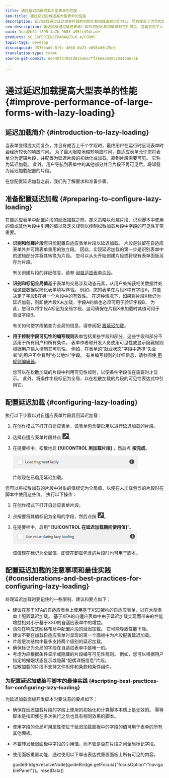 ```yaml
---
title: 通过延迟加载提高大型表单的性能
seo-title: 通过延迟加载提高大型表单的性能
description: 延迟加载通过延迟表单片段的初始化和加载直到它们可见，显着提高了大型和复杂自适应表单的性能。
seo-description: 延迟加载通过延迟表单片段的初始化和加载直到它们可见，显着提高了大型和复杂自适应表单的性能。
uuid: 3ead2b82-f895-4a7b-9683-495fcd94fade
products: SG_EXPERIENCEMANAGER/6.4/FORMS
topic-tags: develop
discoiquuid: d570ead9-8f9c-4668-8b23-e8984d9b25e9
translation-type: tm+mt
source-git-commit: de440f57091d814a0a7ff48e9a0383c5415a0a5b

---
```



# 通过延迟加载提高大型表单的性能 {#improve-performance-of-large-forms-with-lazy-loading}

## 延迟加载简介 {#introduction-to-lazy-loading}

当表单变得庞大而复杂，并且有成百上千个字段时，最终用户在运行时呈现表单时会经历较长的响应时间。 为了最大限度地缩短响应时间，自适应表单允许您将表单分为逻辑片段，并配置为延迟片段的初始化或加载，直到片段需要可见。 它称为延迟加载。 此外，用户导航到表单中的其他部分并且片段不再可见后，将卸载为延迟加载配置的片段。

在您配置延迟加载之前，我们先了解要求和准备步骤。

## 准备配置延迟加载 {#preparing-to-configure-lazy-loading}

在自适应表单中配置片段的延迟加载之前，定义策略以创建片段、识别脚本中使用的值或其他片段中引用的值以及定义规则以控制松散加载片段中字段的可见性非常重要。

* **识别和创建片段**&#x200B;您只能配置自适应表单片段以延迟加载。 片段是驻留在自适应表单外并可跨表单重用的独立段。 因此，实现延迟加载的第一步是识别表单中的逻辑部分并将其转换为片段。 您可以从头开始创建片段或将现有表单面板另存为片段。

   有关创建片段的详细信息，请参 [阅自适应表单片段](/help/forms/using/adaptive-form-fragments.md)。

* **识别和标记全局值**&#x200B;基于表单的交易涉及动态元素，从用户处捕获相关数据并处理这些数据以简化表单填写体验。 例如，您的表单在片段X中有字段A，其值决定了字段B在另一个片段中的有效性。 在这种情况下，如果将片段X标记为延迟加载，则即使片段X未加载，字段A的值也必须可用于验证字段B。 为此，您可以将字段A标记为全局字段，这可确保在片段X未加载时其值可用于验证字段B。

   有关如何使字段值变为全局的信息，请参阅配 [置延迟加载](/help/forms/using/lazy-loading-adaptive-forms.md#p-configuring-lazy-loading-p)。

* **用于控制字段可见性的编写规则**&#x200B;表单包括某些字段和部分，这些字段和部分不适用于所有用户和所有条件。 表单作者和开发人员使用可见性或显示隐藏规则根据用户输入控制其可见性。 例如，在表单的“就业状态”字段中选择“失业者”的用户不会看到“办公地址”字段。 有关编写规则的详细信息，请参阅使 [用规则编辑器](/help/forms/using/rule-editor.md)。

   您可以在松散加载的片段中利用可见性规则，以便条件字段仅在需要时才显示。 此外，将条件字段标记为全局，以在松散加载的片段的可见性表达式中引用它。

## 配置延迟加载 {#configuring-lazy-loading}

执行以下步骤以对自适应表单片段启用延迟加载：

1. 在创作模式下打开自适应表单，该表单包含要启用以进行延迟加载的片段。
1. 选择自适应表单片段并点 ![按cmppr](assets/cmppr.png)。
1. 在提要栏中，松散地启 **[!UICONTROL 用加载片段]** ，然后点 **按完成**。

   ![为自适应表单片段启用延迟加载](assets/lazy-loading-fragment.png)

   片段现在已启用延迟加载。

您可以将松散加载的片段中对象的值标记为全局值，以便在未加载包含的片段时在脚本中使用这些值。 执行以下操作：

1. 在创作模式下打开自适应表单片段。
1. 点按要将其值标记为全局的字段，然后点按 ![](assets/cmppr.png)。
1. 在提要栏中，启用“ **[!UICONTROL 在延迟加载期间使用值]**”。
   ![侧栏中的延迟加载字段](assets/enable-lazy-loading.png)

   该值现在标记为全局值，即使在卸载包含的片段时也可用于脚本。

## 配置延迟加载的注意事项和最佳实践 {#considerations-and-best-practices-for-configuring-lazy-loading}

处理延迟加载时要记住的一些限制、建议和要点如下：

* 建议在基于XFA的自适应表单上使用基于XSD架构的自适应表单，以在大型表单上配置延迟加载。 基于XFA的自适应表单中由于延迟加载实现而带来的性能增益相对小于基于XSD的自适应表单中的增益。
* 请勿在响应式网格布局中配置片段的延迟加载。 它可能导致性能下降。
* 建议不要在加载自适应表单时呈现的第一个面板中为片段配置延迟加载。
* 片段层次结构中最多支持两个级别的延迟加载。
* 确保标记为全局的字段在自适应表单中是唯一的。
* 考虑为应根据条件显示或隐藏的片段编写可见性规则。 例如，您可以根据用户指定的婚姻状态显示或隐藏“配偶详细信息”片段。
* 松散加载的片段不支持文件附件和条款和条件组件。

### 为配置延迟加载编写脚本的最佳实践 {#scripting-best-practices-for-configuring-lazy-loading}

为延迟加载面板开发脚本时要注意的要点如下：

* 确保在延迟加载片段的字段上使用的初始化和计算脚本本质上是无效的。 幂等脚本是指即使在多次执行之后也具有相同效果的脚本。
* 使用字段的全局可用属性使位于延迟加载面板中的字段的值可用于表单的所有其他面板。
* 不要转发延迟面板中字段的引用值，而不管是否在片段之间全局标记字段。
* 使用面板重置功能，通过使用以下单击表达式重置面板上所有可见的内容。

   guideBridge.resolveNode(guideBridge.getFocus({&quot;focusOption&quot;:&quot;navigablePanel&quot;})。resetData()

